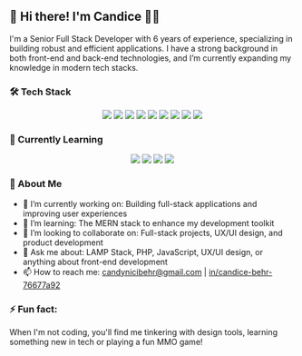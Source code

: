<!-- Welcome Section -->
## 👋 Hi there! I'm Candice 👨‍💻

I'm a Senior Full Stack Developer with 6 years of experience, specializing in building robust and efficient applications. I have a strong background in both front-end and back-end technologies, and I’m currently expanding my knowledge in modern tech stacks.

<!-- Tech Stack Section -->
### 🛠️ Tech Stack

<p align="center">
  <img src="https://img.shields.io/badge/-LAMP%20Stack-%2320232a?style=for-the-badge" />
  <img src="https://img.shields.io/badge/-CSS3-%231572B6?style=for-the-badge&logo=css3&logoColor=white" />
  <img src="https://img.shields.io/badge/-HTML5-%23E34F26?style=for-the-badge&logo=html5&logoColor=white" />
  <img src="https://img.shields.io/badge/-JavaScript-%23F7DF1E?style=for-the-badge&logo=javascript&logoColor=black" />
  <img src="https://img.shields.io/badge/-jQuery-%230769AD?style=for-the-badge&logo=jquery&logoColor=white" />
  <img src="https://img.shields.io/badge/-PHP-%23777BB4?style=for-the-badge&logo=php&logoColor=white" />
  <img src="https://img.shields.io/badge/-UX%2FUI%20Design-%233D5AFE?style=for-the-badge&logo=adobe&logoColor=white" />
  <img src="https://img.shields.io/badge/-Adobe%20XD-%23FF61F6?style=for-the-badge&logo=adobexd&logoColor=white" />
  <img src="https://img.shields.io/badge/-Figma-%23F24E1E?style=for-the-badge&logo=figma&logoColor=white" />
</p>

<!-- MERN Stack Section -->
### 🌱 Currently Learning

<p align="center">
  <img src="https://img.shields.io/badge/-MongoDB-%2347A248?style=for-the-badge&logo=mongodb&logoColor=white" />
  <img src="https://img.shields.io/badge/-Express.js-%23000000?style=for-the-badge&logo=express&logoColor=white" />
  <img src="https://img.shields.io/badge/-React-%2361DAFB?style=for-the-badge&logo=react&logoColor=black" />
  <img src="https://img.shields.io/badge/-Node.js-%23339933?style=for-the-badge&logo=node.js&logoColor=white" />
</p>

<!-- About Me Section -->
### 💬 About Me

- 🔭 I’m currently working on: Building full-stack applications and improving user experiences
- 🌱 I’m learning: The MERN stack to enhance my development toolkit
- 👯 I’m looking to collaborate on: Full-stack projects, UX/UI design, and product development
- 💬 Ask me about: LAMP Stack, PHP, JavaScript, UX/UI design, or anything about front-end development
- 📫 How to reach me: candynicibehr@gmail.com | [in/candice-behr-76677a92](https://www.linkedin.com/in/candice-behr-76677a92)

<!-- Fun Fact Section -->
### ⚡ Fun fact: 
When I'm not coding, you'll find me tinkering with design tools, learning something new in tech or playing a fun MMO game!
